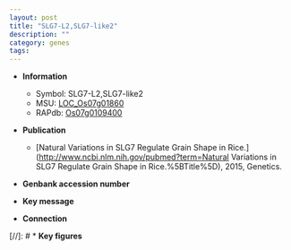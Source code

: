 ```yaml
---
layout: post
title: "SLG7-L2,SLG7-like2"
description: ""
category: genes
tags: 
---
```


* **Information**  
    + Symbol: SLG7-L2,SLG7-like2  
    + MSU: [LOC_Os07g01860](http://rice.uga.edu/cgi-bin/ORF_infopage.cgi?orf=LOC_Os07g01860)  
    + RAPdb: [Os07g0109400](https://rapdb.dna.affrc.go.jp/locus/?name=Os07g0109400)  

* **Publication**  
    + [Natural Variations in SLG7 Regulate Grain Shape in Rice.](http://www.ncbi.nlm.nih.gov/pubmed?term=Natural Variations in SLG7 Regulate Grain Shape in Rice.%5BTitle%5D), 2015, Genetics.

* **Genbank accession number**  

* **Key message**  

* **Connection**  

[//]: # * **Key figures**  


